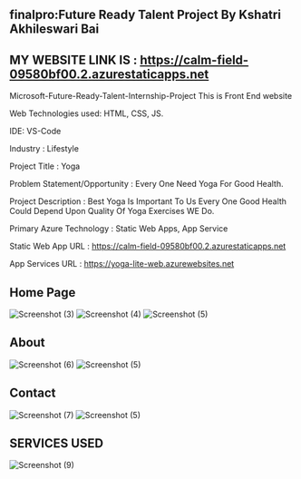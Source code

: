 ## finalpro:Future Ready Talent Project By Kshatri Akhileswari Bai

## MY WEBSITE LINK IS : https://calm-field-09580bf00.2.azurestaticapps.net

Microsoft-Future-Ready-Talent-Internship-Project This is Front End website

Web Technologies used: HTML, CSS, JS.

IDE: VS-Code

Industry : Lifestyle

Project Title : Yoga

Problem Statement/Opportunity : Every One Need Yoga For Good Health.

Project Description : Best Yoga Is Important To Us Every One Good Health Could Depend Upon Quality Of Yoga Exercises WE Do.

Primary Azure Technology : Static Web Apps, App Service

Static Web App URL : https://calm-field-09580bf00.2.azurestaticapps.net

App Services URL : https://yoga-lite-web.azurewebsites.net
## Home Page
![Screenshot (3)](https://user-images.githubusercontent.com/116656919/201009467-46b87d54-380f-45e9-9226-45a45622254a.png)
![Screenshot (4)](https://user-images.githubusercontent.com/116656919/201009678-7844288a-30da-4bef-8dd4-04e647a2e750.png)
![Screenshot (5)](https://user-images.githubusercontent.com/116656919/201009706-182aa733-6a68-4dab-a4c6-87e150198305.png)

## About
![Screenshot (6)](https://user-images.githubusercontent.com/116656919/201009745-d6c2ea0f-f9a6-4622-8d8a-249008b9eeff.png)
![Screenshot (5)](https://user-images.githubusercontent.com/116656919/201009773-bbe90245-827b-49be-b508-0889c23fd834.png)

## Contact
![Screenshot (7)](https://user-images.githubusercontent.com/116656919/201010028-ebad0bbc-44b3-4efe-a49e-306e657184d6.png)
![Screenshot (5)](https://user-images.githubusercontent.com/116656919/201010124-8886a460-6da0-46ec-a1b0-111d201a0a1f.png)


## SERVICES USED
![Screenshot (9)](https://user-images.githubusercontent.com/116656919/201063862-cb276a1f-2d0b-47b2-a9eb-15122d73ac59.png)




